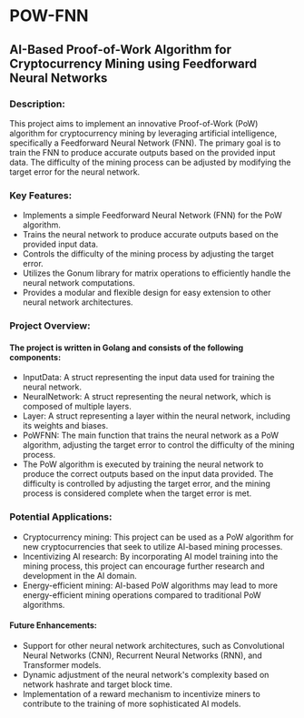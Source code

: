 # POW-FNN
## AI-Based Proof-of-Work Algorithm for Cryptocurrency Mining using Feedforward Neural Networks

### Description:

This project aims to implement an innovative Proof-of-Work (PoW) algorithm for cryptocurrency mining by leveraging artificial intelligence, specifically a Feedforward Neural Network (FNN). The primary goal is to train the FNN to produce accurate outputs based on the provided input data. The difficulty of the mining process can be adjusted by modifying the target error for the neural network.

### Key Features:

- Implements a simple Feedforward Neural Network (FNN) for the PoW algorithm.
- Trains the neural network to produce accurate outputs based on the provided input data.
- Controls the difficulty of the mining process by adjusting the target error.
- Utilizes the Gonum library for matrix operations to efficiently handle the neural network computations.
- Provides a modular and flexible design for easy extension to other neural network architectures. 

### Project Overview:

#### The project is written in Golang and consists of the following components:

- InputData: A struct representing the input data used for training the neural network.
- NeuralNetwork: A struct representing the neural network, which is composed of multiple layers.
- Layer: A struct representing a layer within the neural network, including its weights and biases.
- PoWFNN: The main function that trains the neural network as a PoW algorithm, adjusting the target error to control the difficulty of the mining process.
- The PoW algorithm is executed by training the neural network to produce the correct outputs based on the input data provided. The difficulty is controlled by adjusting the target error, and the mining process is considered complete when the target error is met.

### Potential Applications:

- Cryptocurrency mining: This project can be used as a PoW algorithm for new cryptocurrencies that seek to utilize AI-based mining processes.
- Incentivizing AI research: By incorporating AI model training into the mining process, this project can encourage further research and development in the AI domain.
- Energy-efficient mining: AI-based PoW algorithms may lead to more energy-efficient mining operations compared to traditional PoW algorithms.
#### Future Enhancements:

- Support for other neural network architectures, such as Convolutional Neural Networks (CNN), Recurrent Neural Networks (RNN), and Transformer models.
- Dynamic adjustment of the neural network's complexity based on network hashrate and target block time.
- Implementation of a reward mechanism to incentivize miners to contribute to the training of more sophisticated AI models.
